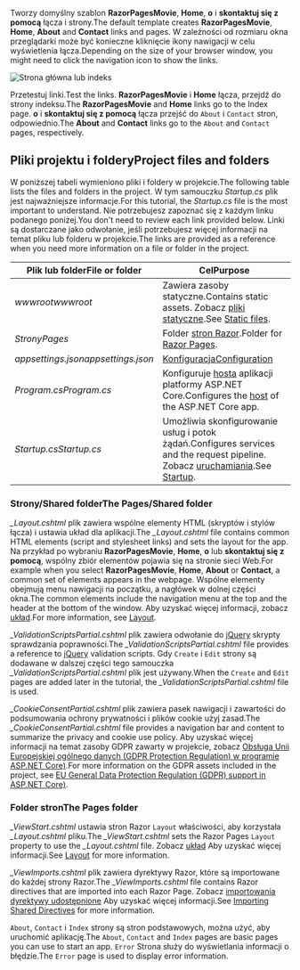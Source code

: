 <span data-ttu-id="2bf52-101">Tworzy domyślny szablon **RazorPagesMovie**, **Home**, **o** i **skontaktuj się z pomocą** łącza i strony.</span><span class="sxs-lookup"><span data-stu-id="2bf52-101">The default template creates **RazorPagesMovie**, **Home**, **About** and **Contact** links and pages.</span></span> <span data-ttu-id="2bf52-102">W zależności od rozmiaru okna przeglądarki może być konieczne kliknięcie ikony nawigacji w celu wyświetlenia łącza.</span><span class="sxs-lookup"><span data-stu-id="2bf52-102">Depending on the size of your browser window, you might need to click the navigation icon to show the links.</span></span>

![Strona główna lub indeks](~/tutorials/razor-pages/razor-pages-start/_static/home2.png)

<span data-ttu-id="2bf52-104">Przetestuj linki.</span><span class="sxs-lookup"><span data-stu-id="2bf52-104">Test the links.</span></span> <span data-ttu-id="2bf52-105">**RazorPagesMovie** i **Home** łącza, przejdź do strony indeksu.</span><span class="sxs-lookup"><span data-stu-id="2bf52-105">The **RazorPagesMovie** and **Home** links go to the Index page.</span></span> <span data-ttu-id="2bf52-106">**o** i **skontaktuj się z pomocą** łącza przejść do `About` i `Contact` stron, odpowiednio.</span><span class="sxs-lookup"><span data-stu-id="2bf52-106">The **About** and **Contact** links go to the `About` and `Contact` pages, respectively.</span></span>

## <a name="project-files-and-folders"></a><span data-ttu-id="2bf52-107">Pliki projektu i foldery</span><span class="sxs-lookup"><span data-stu-id="2bf52-107">Project files and folders</span></span>

<span data-ttu-id="2bf52-108">W poniższej tabeli wymieniono pliki i foldery w projekcie.</span><span class="sxs-lookup"><span data-stu-id="2bf52-108">The following table lists the files and folders in the project.</span></span> <span data-ttu-id="2bf52-109">W tym samouczku *Startup.cs* plik jest najważniejsze informacje.</span><span class="sxs-lookup"><span data-stu-id="2bf52-109">For this tutorial, the *Startup.cs* file is the most important to understand.</span></span> <span data-ttu-id="2bf52-110">Nie potrzebujesz zapoznać się z każdym linku podanego poniżej.</span><span class="sxs-lookup"><span data-stu-id="2bf52-110">You don't need to review each link provided below.</span></span> <span data-ttu-id="2bf52-111">Linki są dostarczane jako odwołanie, jeśli potrzebujesz więcej informacji na temat pliku lub folderu w projekcie.</span><span class="sxs-lookup"><span data-stu-id="2bf52-111">The links are provided as a reference when you need more information on a file or folder in the project.</span></span>

| <span data-ttu-id="2bf52-112">Plik lub folder</span><span class="sxs-lookup"><span data-stu-id="2bf52-112">File or folder</span></span> | <span data-ttu-id="2bf52-113">Cel</span><span class="sxs-lookup"><span data-stu-id="2bf52-113">Purpose</span></span> |
| -------------- | ------- |
| <span data-ttu-id="2bf52-114">*wwwroot*</span><span class="sxs-lookup"><span data-stu-id="2bf52-114">*wwwroot*</span></span> | <span data-ttu-id="2bf52-115">Zawiera zasoby statyczne.</span><span class="sxs-lookup"><span data-stu-id="2bf52-115">Contains static assets.</span></span> <span data-ttu-id="2bf52-116">Zobacz [pliki statyczne](xref:fundamentals/static-files).</span><span class="sxs-lookup"><span data-stu-id="2bf52-116">See [Static files](xref:fundamentals/static-files).</span></span> |
| <span data-ttu-id="2bf52-117">*Strony*</span><span class="sxs-lookup"><span data-stu-id="2bf52-117">*Pages*</span></span> | <span data-ttu-id="2bf52-118">Folder [stron Razor](xref:razor-pages/index).</span><span class="sxs-lookup"><span data-stu-id="2bf52-118">Folder for [Razor Pages](xref:razor-pages/index).</span></span> |
| <span data-ttu-id="2bf52-119">*appsettings.json*</span><span class="sxs-lookup"><span data-stu-id="2bf52-119">*appsettings.json*</span></span> | [<span data-ttu-id="2bf52-120">Konfiguracja</span><span class="sxs-lookup"><span data-stu-id="2bf52-120">Configuration</span></span>](xref:fundamentals/configuration/index) |
| <span data-ttu-id="2bf52-121">*Program.cs*</span><span class="sxs-lookup"><span data-stu-id="2bf52-121">*Program.cs*</span></span> | <span data-ttu-id="2bf52-122">Konfiguruje [hosta](xref:fundamentals/host/index) aplikacji platformy ASP.NET Core.</span><span class="sxs-lookup"><span data-stu-id="2bf52-122">Configures the [host](xref:fundamentals/host/index) of the ASP.NET Core app.</span></span> |
| <span data-ttu-id="2bf52-123">*Startup.cs*</span><span class="sxs-lookup"><span data-stu-id="2bf52-123">*Startup.cs*</span></span> | <span data-ttu-id="2bf52-124">Umożliwia skonfigurowanie usług i potok żądań.</span><span class="sxs-lookup"><span data-stu-id="2bf52-124">Configures services and the request pipeline.</span></span> <span data-ttu-id="2bf52-125">Zobacz [uruchamiania](xref:fundamentals/startup).</span><span class="sxs-lookup"><span data-stu-id="2bf52-125">See [Startup](xref:fundamentals/startup).</span></span> |

### <a name="the-pagesshared-folder"></a><span data-ttu-id="2bf52-126">Strony/Shared folder</span><span class="sxs-lookup"><span data-stu-id="2bf52-126">The Pages/Shared folder</span></span>

<span data-ttu-id="2bf52-127">*_Layout.cshtml* plik zawiera wspólne elementy HTML (skryptów i stylów łącza) i ustawia układ dla aplikacji.</span><span class="sxs-lookup"><span data-stu-id="2bf52-127">The *_Layout.cshtml* file contains common HTML elements (script and stylesheet links) and sets the layout for the app.</span></span> <span data-ttu-id="2bf52-128">Na przykład po wybraniu **RazorPagesMovie**, **Home**, **o** lub **skontaktuj się z pomocą**, wspólny zbiór elementów pojawia się na stronie sieci Web.</span><span class="sxs-lookup"><span data-stu-id="2bf52-128">For example when you select **RazorPagesMovie**, **Home**, **About** or **Contact**, a common set of elements appears in the webpage.</span></span> <span data-ttu-id="2bf52-129">Wspólne elementy obejmują menu nawigacji na początku, a nagłówek w dolnej części okna.</span><span class="sxs-lookup"><span data-stu-id="2bf52-129">The common elements include the navigation menu at the top and the header at the bottom of the window.</span></span> <span data-ttu-id="2bf52-130">Aby uzyskać więcej informacji, zobacz [układ](xref:mvc/views/layout).</span><span class="sxs-lookup"><span data-stu-id="2bf52-130">For more information, see [Layout](xref:mvc/views/layout).</span></span>

<span data-ttu-id="2bf52-131">*_ValidationScriptsPartial.cshtml* plik zawiera odwołanie do [jQuery](https://jquery.com/) skrypty sprawdzania poprawności.</span><span class="sxs-lookup"><span data-stu-id="2bf52-131">The *_ValidationScriptsPartial.cshtml* file provides a reference to [jQuery](https://jquery.com/) validation scripts.</span></span> <span data-ttu-id="2bf52-132">Gdy `Create` i `Edit` strony są dodawane w dalszej części tego samouczka *_ValidationScriptsPartial.cshtml* plik jest używany.</span><span class="sxs-lookup"><span data-stu-id="2bf52-132">When the `Create` and `Edit` pages are added later in the tutorial, the *_ValidationScriptsPartial.cshtml* file is used.</span></span>

<span data-ttu-id="2bf52-133">*_CookieConsentPartial.cshtml* plik zawiera pasek nawigacji i zawartości do podsumowania ochrony prywatności i plików cookie użyj zasad.</span><span class="sxs-lookup"><span data-stu-id="2bf52-133">The *_CookieConsentPartial.cshtml* file provides a navigation bar and content to summarize the privacy and cookie use policy.</span></span> <span data-ttu-id="2bf52-134">Aby uzyskać więcej informacji na temat zasoby GDPR zawarty w projekcie, zobacz [Obsługa Unii Europejskiej ogólnego danych (GDPR Protection Regulation) w programie ASP.NET Core)](xref:security/gdpr).</span><span class="sxs-lookup"><span data-stu-id="2bf52-134">For more information on the GDPR assets included in the project, see [EU General Data Protection Regulation (GDPR) support in ASP.NET Core)](xref:security/gdpr).</span></span>

### <a name="the-pages-folder"></a><span data-ttu-id="2bf52-135">Folder stron</span><span class="sxs-lookup"><span data-stu-id="2bf52-135">The Pages folder</span></span>

<span data-ttu-id="2bf52-136">*_ViewStart.cshtml* ustawia stron Razor `Layout` właściwości, aby korzystała *_Layout.cshtml* pliku.</span><span class="sxs-lookup"><span data-stu-id="2bf52-136">The *_ViewStart.cshtml* sets the Razor Pages `Layout` property to use the *_Layout.cshtml* file.</span></span> <span data-ttu-id="2bf52-137">Zobacz [układ](xref:mvc/views/layout) Aby uzyskać więcej informacji.</span><span class="sxs-lookup"><span data-stu-id="2bf52-137">See [Layout](xref:mvc/views/layout) for more information.</span></span>

<span data-ttu-id="2bf52-138">*_ViewImports.cshtml* plik zawiera dyrektywy Razor, które są importowane do każdej strony Razor.</span><span class="sxs-lookup"><span data-stu-id="2bf52-138">The *_ViewImports.cshtml* file contains Razor directives that are imported into each Razor Page.</span></span> <span data-ttu-id="2bf52-139">Zobacz [importowania dyrektywy udostępnione](xref:mvc/views/layout#importing-shared-directives) Aby uzyskać więcej informacji.</span><span class="sxs-lookup"><span data-stu-id="2bf52-139">See [Importing Shared Directives](xref:mvc/views/layout#importing-shared-directives) for more information.</span></span>

<span data-ttu-id="2bf52-140">`About`, `Contact` i `Index` strony są stron podstawowych, można użyć, aby uruchomić aplikację.</span><span class="sxs-lookup"><span data-stu-id="2bf52-140">The `About`, `Contact` and `Index` pages are basic pages you can use to start an app.</span></span> <span data-ttu-id="2bf52-141">`Error` Strona służy do wyświetlania informacji o błędzie.</span><span class="sxs-lookup"><span data-stu-id="2bf52-141">The `Error` page is used to display error information.</span></span>
